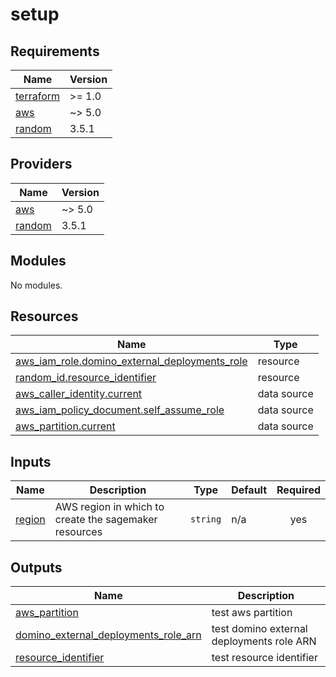# setup

<!-- BEGINNING OF PRE-COMMIT-TERRAFORM DOCS HOOK -->
## Requirements

| Name | Version |
|------|---------|
| <a name="requirement_terraform"></a> [terraform](#requirement\_terraform) | >= 1.0 |
| <a name="requirement_aws"></a> [aws](#requirement\_aws) | ~> 5.0 |
| <a name="requirement_random"></a> [random](#requirement\_random) | 3.5.1 |

## Providers

| Name | Version |
|------|---------|
| <a name="provider_aws"></a> [aws](#provider\_aws) | ~> 5.0 |
| <a name="provider_random"></a> [random](#provider\_random) | 3.5.1 |

## Modules

No modules.

## Resources

| Name | Type |
|------|------|
| [aws_iam_role.domino_external_deployments_role](https://registry.terraform.io/providers/hashicorp/aws/latest/docs/resources/iam_role) | resource |
| [random_id.resource_identifier](https://registry.terraform.io/providers/hashicorp/random/3.5.1/docs/resources/id) | resource |
| [aws_caller_identity.current](https://registry.terraform.io/providers/hashicorp/aws/latest/docs/data-sources/caller_identity) | data source |
| [aws_iam_policy_document.self_assume_role](https://registry.terraform.io/providers/hashicorp/aws/latest/docs/data-sources/iam_policy_document) | data source |
| [aws_partition.current](https://registry.terraform.io/providers/hashicorp/aws/latest/docs/data-sources/partition) | data source |

## Inputs

| Name | Description | Type | Default | Required |
|------|-------------|------|---------|:--------:|
| <a name="input_region"></a> [region](#input\_region) | AWS region in which to create the sagemaker resources | `string` | n/a | yes |

## Outputs

| Name | Description |
|------|-------------|
| <a name="output_aws_partition"></a> [aws\_partition](#output\_aws\_partition) | test aws partition |
| <a name="output_domino_external_deployments_role_arn"></a> [domino\_external\_deployments\_role\_arn](#output\_domino\_external\_deployments\_role\_arn) | test domino external deployments role ARN |
| <a name="output_resource_identifier"></a> [resource\_identifier](#output\_resource\_identifier) | test resource identifier |
<!-- END OF PRE-COMMIT-TERRAFORM DOCS HOOK -->
